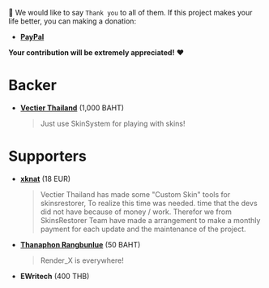 :pray: We would like to say `Thank you` to all of them. If this project makes your life better, you can making a
donation:

* [**PayPal**](https://skinsrestorer.net/donate)

**Your contribution will be extremely appreciated!** :heart:

# Backer

- **[Vectier Thailand](https://www.facebook.com/VectierThailand)** (1,000 BAHT)
  > Just use SkinSystem for playing with skins!

# Supporters

- **[xknat](https://github.com/xknat)** (18 EUR)
  > Vectier Thailand has made some "Custom Skin" tools for skinsrestorer, To realize this time was needed. time that the devs did not have because of money / work. Therefor we from SkinsRestorer Team have made a arrangement to make a monthly payment for each update and the maintenance of the project.

- **[Thanaphon Rangbunlue](https://survivalcity.in.th/)** (50 BAHT)
  > Render_X is everywhere!

- **EWritech** (400 THB)

